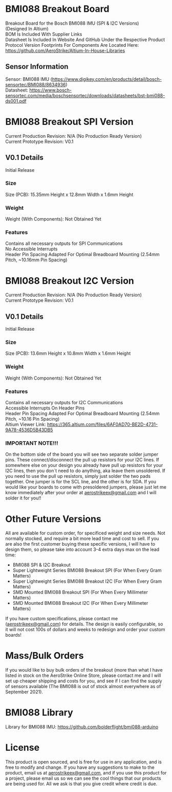 # BMI088 Breakout Board
Breakout Board for the Bosch BMI088 IMU (SPI &amp; I2C Versions)   
(Designed In Altium)  
BOM Is Included With Supplier Links  
Datasheet Is Included In Website And GitHub Under the Respective Product Protocol Version
Footprints For Components Are Located Here: https://github.com/AeroStrike/Altium-In-House-Libraries
## Sensor Information  
Sensor: BMI088 IMU (https://www.digikey.com/en/products/detail/bosch-sensortec/BMI088/8634936)  
Datasheet: https://www.bosch-sensortec.com/media/boschsensortec/downloads/datasheets/bst-bmi088-ds001.pdf  
# BMI088 Breakout SPI Version
Current Production Revision: N/A (No Production Ready Version)  
Current Prototype Revision: V0.1  
## V0.1 Details  
Initial Release  
### Size
Size (PCB): 15.35mm Height x 12.8mm Width x 1.6mm Height  
### Weight
Weight (With Components): Not Obtained Yet  
### Features
Contains all necessary outputs for SPI Communications  
No Accessible Interrupts  
Header Pin Spacing Adapted For Optimal Breadboard Mounting (2.54mm Pitch, ~10.16mm Pin Spacing)
# BMI088 Breakout I2C Version
Current Production Revision: N/A (No Production Ready Version)   
Current Prototype Revision: V0.1 
## V0.1 Details 
Initial Release 
### Size 
Size (PCB): 13.6mm Height x 10.8mm Width x 1.6mm Height  
### Weight 
Weight (With Components): Not Obtained Yet   
### Features 
Contains all necessary outputs for I2C Communications  
Accessible Interrupts On Header Pins  
Header Pin Spacing Adapted For Optimal Breadboard Mounting (2.54mm Pitch, ~10.16 Pin Spacing)  
Altium Viewer Link: https://365.altium.com/files/6AF0AD70-BE2D-4731-9A78-4536D5B43DB5
### IMPORTANT NOTE!!!
On the bottom side of the board you will see two separate solder jumper pins. These connect/disconnect the pull up resistors for your I2C lines. If somewhere else on your design you already have pull up resistors for your I2C lines, then you don´t need to do anything, aka leave them unsoldered. If you need to use the pull up resistors, simply just solder the two pads together. One jumper is for the SCL line, and the other is for SDA. If you would like your boards to come with presoldered jumpers, please just let me know immediately after your order at aerostrikeex@gmail.com and I will solder it for you!!
# Other Future Versions
All are available for custom order, for specificed weight and size needs. Not normally stocked, and require a bit more lead time and cost to sell. If you are also the first customer buying these specific versions, I will have to design them, so please take into account 3-4 extra days max on the lead time: 
- BMI088 SPI & I2C Breakout 
- Super Lightweight Series BMI088 Breakout SPI (For When Every Gram Matters) 
- Super Lightweight Series BMI088 Breakout I2C (For When Every Gram Matters) 
- SMD Mounted BMI088 Breakout SPI (For When Every Millimeter Matters) 
- SMD Mounted BMI088 Breakout I2C (For When Every Millimeter Matters)   

If you have custom specifications, please contact me (aerostrikeex@gmail.com) for details. The design is easily configurable, so it will not cost 100s of dollars and weeks to redesign and order your custom boards! 
# Mass/Bulk Orders
If you would like to buy bulk orders of the breakout (more than what I have listed in stock on the AeroStrike Online Store, please contact me and I will set up cheaper shipping and costs for you, and see if I can find the supply of sensors available (The BMI088 is out of stock almost everywhere as of September 2021). 
# BMI088 Library
Library for BMI088 IMU:
https://github.com/bolderflight/bmi088-arduino 
# License
This product is open sourced, and is free for use in any application, and is free to modify and change. If you have any suggestions to make to the product, email us at aerostrikeex@gmail.com, and if you use this product for a project, please email us so we can see the cool things that our products are being used for. All we ask is that you give credit where credit is due.

